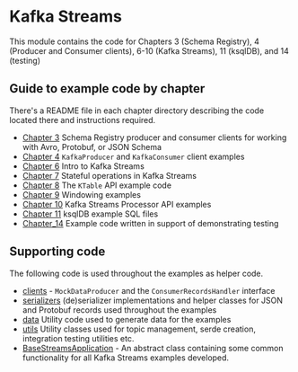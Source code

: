 # Kafka Streams

This module contains the code for Chapters 3 (Schema Registry), 4 (Producer and Consumer clients), 6-10 (Kafka Streams), 11 (ksqlDB), and 14 (testing)

## Guide to example code by chapter
There's a README file in each chapter directory describing the code located there and instructions required.

* [Chapter 3](src/main/java/bbejeck/chapter_3/README.md) Schema Registry producer and consumer clients for working with Avro, Protobuf, or JSON Schema
* [Chapter 4](src/main/java/bbejeck/chapter_4/README.md) `KafkaProducer` and `KafkaConsumer` client examples
* [Chapter 6](src/main/java/bbejeck/chapter_6/README.md) Intro to Kafka Streams
* [Chapter 7](src/main/java/bbejeck/chapter_7/README.md) Stateful operations in Kafka Streams
* [Chapter 8](src/main/java/bbejeck/chapter_8/README.md) The `KTable` API example code
* [Chapter 9](src/main/java/bbejeck/chapter_9/README.md) Windowing examples
* [Chapter 10](src/main/java/bbejeck/chapter_10/README.md) Kafka Streams Processor API examples
* [Chapter 11](src/main/java/bbejeck/chapter_11/README.md) ksqlDB example SQL files
* [Chapter_14](src/main/java/bbejeck/chapter_14/README.md) Example code written in support of demonstrating testing

## Supporting code

The following code is used throughout the examples as helper code.

* [clients](src/main/java/bbejeck/clients) - `MockDataProducer` and the `ConsumerRecordsHandler` interface
* [serializers](src/main/java/bbejeck/serializers) (de)serializer implementations and helper classes for JSON and Protobuf records used throughout the examples
* [data](src/main/java/bbejeck/data) Utility code used to generate data for the examples
* [utils](src/main/java/bbejeck/utils) Utility classes used for topic management, serde creation, integration testing utilities etc.
* [BaseStreamsApplication](src/main/java/bbejeck/BaseStreamsApplication.java) - An abstract class containing some common functionality for all Kafka Streams examples developed.


